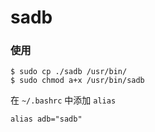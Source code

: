 # sadb

### 使用
```
$ sudo cp ./sadb /usr/bin/
$ sudo chmod a+x /usr/bin/sadb
```
在 `~/.bashrc` 中添加 `alias`
```
alias adb="sadb"
```
